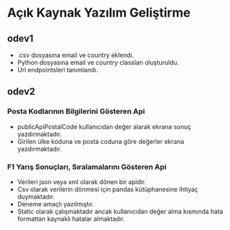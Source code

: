 # Açık Kaynak Yazılım Geliştirme
## odev1
- .csv dosyasına email ve country eklendi.
- Python dosyasına email ve country classları oluşturuldu. 
- Url endpointsleri tanımlandı.
## odev2
### Posta Kodlarının Bilgilerini Gösteren Api
- publicApiPostalCode kullanıcıdan değer alarak ekrana sonuç yazdırmaktadır.
- Girilen ülke koduna ve posta coduna göre değerler ekrana yazdırmaktadır.
### F1 Yarış Sonuçları, Sıralamalarını Gösteren Api
- Verileri json veya xml olarak dönen bir apidir.
- Csv olarak verilerin dönmesi için pandas kütüphanesine ihtiyaç duymaktadır.
- Deneme amaçlı yazılmıştır. 
- Static olarak çalışmaktadır ancak kullanıcıdan değer alma kısmında hata formattan kaynaklı hatalar almaktadır.

